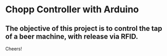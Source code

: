 # Chopp Controller with Arduino

## The objective of this project is to control the tap of a beer machine, with release via RFID.

Cheers!
